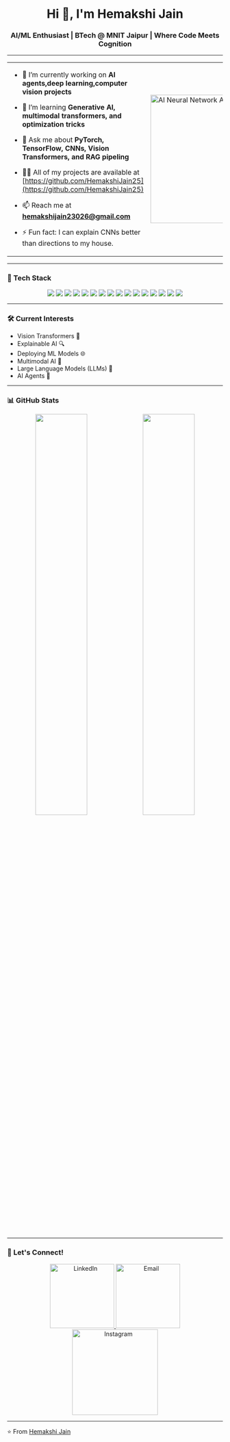 <h1 align="center">Hi 👋, I'm Hemakshi Jain</h1>
<h3 align="center">AI/ML Enthusiast | BTech @ MNIT Jaipur | Where Code Meets Cognition</h3>









---

<table>
  <tr>
    <td>

- 🔭 I’m currently working on **AI agents,deep learning,computer vision projects**  
- 🌱 I’m learning **Generative AI, multimodal transformers, and optimization tricks**  
- 💭 Ask me about **PyTorch, TensorFlow, CNNs, Vision Transformers, and RAG pipeling**  
- 👨‍💻 All of my projects are available at [https://github.com/HemakshiJain25](https://github.com/HemakshiJain25)  
- 📫 Reach me at **hemakshijain23026@gmail.com**  
- ⚡ Fun fact: I can explain CNNs better than directions to my house.  

    </td>
  
    <td>
 <img src="https://media.giphy.com/media/3o7qE1YN7aBOFPRw8E/giphy.gif" width="300" alt="AI Neural Network Animation"/>
    </td>
  </tr>
</table>


---



### 🧠 Tech Stack

<p align="center">
  <img src="https://img.shields.io/badge/Python-3776AB?style=for-the-badge&logo=python&logoColor=white"/>
  <img src="https://img.shields.io/badge/C-00599C?style=for-the-badge&logo=c&logoColor=white"/>
  <img src="https://img.shields.io/badge/C++-00599C?style=for-the-badge&logo=c%2B%2B&logoColor=white"/>
  <img src="https://img.shields.io/badge/SQL-4479A1?style=for-the-badge&logo=mysql&logoColor=white"/>
  <img src="https://img.shields.io/badge/PyTorch-EE4C2C?style=for-the-badge&logo=pytorch&logoColor=white"/>
  <img src="https://img.shields.io/badge/TensorFlow-FF6F00?style=for-the-badge&logo=tensorflow&logoColor=white"/>
  <img src="https://img.shields.io/badge/Scikit--learn-F7931E?style=for-the-badge&logo=scikit-learn&logoColor=white"/>
  <img src="https://img.shields.io/badge/Pandas-150458?style=for-the-badge&logo=pandas&logoColor=white"/>
  <img src="https://img.shields.io/badge/NumPy-013243?style=for-the-badge&logo=numpy&logoColor=white"/>
  <img src="https://img.shields.io/badge/Matplotlib-11557C?style=for-the-badge&logo=matplotlib&logoColor=white"/>
  <img src="https://img.shields.io/badge/LangChain-000000?style=for-the-badge&logo=langchain&logoColor=white"/>
  <img src="https://img.shields.io/badge/Gradio-FF4F81?style=for-the-badge&logo=gradio&logoColor=white"/>
  <img src="https://img.shields.io/badge/Neo4j-008CC1?style=for-the-badge&logo=neo4j&logoColor=white"/>
  <img src="https://img.shields.io/badge/MySQL-00758F?style=for-the-badge&logo=mysql&logoColor=white"/>
  <img src="https://img.shields.io/badge/Git-F05032?style=for-the-badge&logo=git&logoColor=white"/>
  <img src="https://img.shields.io/badge/LaTeX-008080?style=for-the-badge&logo=latex&logoColor=white"/>
</p>
 



---

### 🛠️ Current Interests
- Vision Transformers 🧠
- Explainable AI 🔍
- Deploying ML Models 🌐
- Multimodal AI 🔗
- Large Language Models (LLMs) 🧠
- AI Agents 🤖

---

### 📊 GitHub Stats
<p align="center">
  <img src="https://github-readme-stats.vercel.app/api?username=HemakshiJain25&show_icons=true&theme=tokyonight" width="49%">
  <img src="https://github-readme-streak-stats.herokuapp.com/?user=HemakshiJain25&theme=tokyonight" width="49%">
</p>

---



### 🎯 Let's Connect!

<p align="center">
  <a href="https://www.linkedin.com/in/hemakshijain/">
    <img src="https://img.shields.io/badge/LinkedIn-0A66C2?style=for-the-badge&logo=linkedin&logoColor=white" alt="LinkedIn" width="150"/>
  </a>
  <a href="https://www.gmail.com/hemakshijain2302@gmail.com">
    <img src="https://img.shields.io/badge/Email-D14836?style=for-the-badge&logo=gmail&logoColor=white" alt="Email" width="150"/>
  </a>
  <a href="https://www.instagram.com/hema_akshi_25/">
    <img src="https://img.shields.io/badge/Instagram-E4405F?style=for-the-badge&logo=instagram&logoColor=white" alt="Instagram"/ width="200">
  </a>
</p>








---

⭐️ From [Hemakshi Jain](https://github.com/HemakshiJain25)
